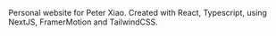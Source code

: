 Personal website for Peter Xiao. Created with React, Typescript, using NextJS, FramerMotion and TailwindCSS.
